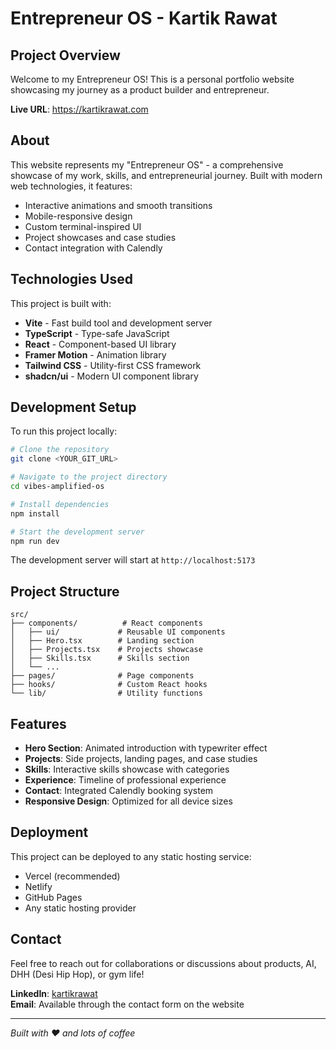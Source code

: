 # Entrepreneur OS - Kartik Rawat

## Project Overview

Welcome to my Entrepreneur OS! This is a personal portfolio website showcasing my journey as a product builder and entrepreneur.

**Live URL**: https://kartikrawat.com

## About

This website represents my "Entrepreneur OS" - a comprehensive showcase of my work, skills, and entrepreneurial journey. Built with modern web technologies, it features:

- Interactive animations and smooth transitions
- Mobile-responsive design
- Custom terminal-inspired UI
- Project showcases and case studies
- Contact integration with Calendly

## Technologies Used

This project is built with:

- **Vite** - Fast build tool and development server
- **TypeScript** - Type-safe JavaScript
- **React** - Component-based UI library
- **Framer Motion** - Animation library
- **Tailwind CSS** - Utility-first CSS framework
- **shadcn/ui** - Modern UI component library

## Development Setup

To run this project locally:

```sh
# Clone the repository
git clone <YOUR_GIT_URL>

# Navigate to the project directory
cd vibes-amplified-os

# Install dependencies
npm install

# Start the development server
npm run dev
```

The development server will start at `http://localhost:5173`

## Project Structure

```
src/
├── components/          # React components
│   ├── ui/             # Reusable UI components
│   ├── Hero.tsx        # Landing section
│   ├── Projects.tsx    # Projects showcase
│   ├── Skills.tsx      # Skills section
│   └── ...
├── pages/              # Page components
├── hooks/              # Custom React hooks
└── lib/                # Utility functions
```

## Features

- **Hero Section**: Animated introduction with typewriter effect
- **Projects**: Side projects, landing pages, and case studies
- **Skills**: Interactive skills showcase with categories
- **Experience**: Timeline of professional experience
- **Contact**: Integrated Calendly booking system
- **Responsive Design**: Optimized for all device sizes

## Deployment

This project can be deployed to any static hosting service:

- Vercel (recommended)
- Netlify
- GitHub Pages
- Any static hosting provider

## Contact

Feel free to reach out for collaborations or discussions about products, AI, DHH (Desi Hip Hop), or gym life!

**LinkedIn**: [kartikrawat](https://www.linkedin.com/in/kartikrawat)  
**Email**: Available through the contact form on the website

---

*Built with ❤️ and lots of coffee*